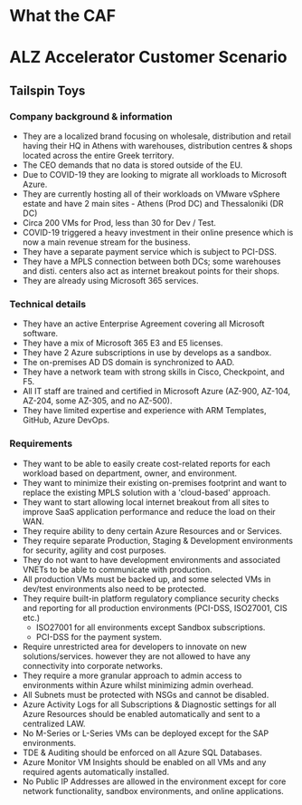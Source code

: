 # What the CAF

# ALZ Accelerator Customer Scenario

## Tailspin Toys

### Company background & information

- They are a localized brand focusing on wholesale, distribution and retail having their HQ in Athens with warehouses, distribution centres & shops located across the entire Greek territory.
- The CEO demands that no data is stored outside of the EU.
- Due to COVID-19 they are looking to migrate all workloads to Microsoft Azure.
- They are currently hosting all of their workloads on VMware vSphere estate and have 2 main sites - Athens (Prod DC) and Thessaloniki (DR DC)
- Circa 200 VMs for Prod, less than 30 for Dev / Test.
- COVID-19 triggered a heavy investment in their online presence which is now a main revenue stream for the business.
- They have a separate payment service which is subject to PCI-DSS.
- They have a MPLS connection between both DCs; some warehouses and disti. centers also act as internet breakout points for their shops.
- They are already using Microsoft 365 services.

### Technical details

- They have an active Enterprise Agreement covering all Microsoft software.
- They have a mix of Microsoft 365 E3 and E5 licenses.
- They have 2 Azure subscriptions in use by develops as a sandbox.
- The on-premises AD DS domain is synchronized to AAD.
- They have a network team with strong skills in Cisco, Checkpoint, and F5.
- All IT staff are trained and certified in Microsoft Azure (AZ-900, AZ-104, AZ-204, some AZ-305, and no AZ-500).
- They have limited expertise and experience with ARM Templates, GitHub, Azure DevOps.

### Requirements

- They want to be able to easily create cost-related reports for each workload based on department, owner, and environment.
- They want to minimize their existing on-premises footprint and want to replace the existing MPLS solution with a 'cloud-based' approach.
- They want to start allowing local internet breakout from all sites to improve SaaS application performance and reduce the load on their WAN.
- They require ability to deny certain Azure Resources and or Services.
- They require separate Production, Staging & Development environments for security, agility and cost purposes.
- They do not want to have development environments and associated VNETs to be able to communicate with production.
- All production VMs must be backed up, and some selected VMs in dev/test environments also need to be protected.
- They require built-in platform regulatory compliance security checks and reporting for all production environments (PCI-DSS, ISO27001, CIS etc.)
  - ISO27001 for all environments except Sandbox subscriptions.
  - PCI-DSS for the payment system.
- Require unrestricted area for developers to innovate on new solutions/services. however they are not allowed to have any connectivity into corporate networks.
- They require a more granular approach to admin access to environments within Azure whilst minimizing admin overhead.
- All Subnets must be protected with NSGs and cannot be disabled.
- Azure Activity Logs for all Subscriptions & Diagnostic settings for all Azure Resources should be enabled automatically and sent to a centralized LAW.
- No M-Series or L-Series VMs can be deployed except for the SAP environments.
- TDE & Auditing should be enforced on all Azure SQL Databases.
- Azure Monitor VM Insights should be enabled on all VMs and any required agents automatically installed.
- No Public IP Addresses are allowed in the environment except for core network functionality, sandbox environments, and online applications.
